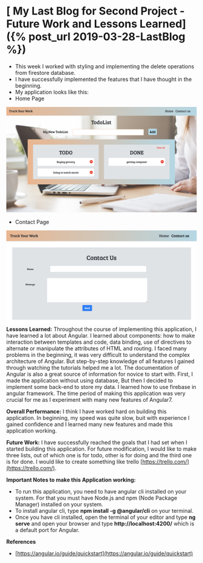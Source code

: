 # [ My Last Blog for Second Project - Future Work and Lessons Learned]({% post_url 2019-03-28-LastBlog %})

- This week I worked with styling and implementing the delete operations from firestore database.
- I have successfully implemented the features that I have thought in the beginning.
- My application looks like this:
- Home Page

![Image](/Images/image18.png)

- Contact Page

![Image](/Images/image19.png)
**Lessons Learned:** Throughout the course of implementing this application, I have learned a lot about Angular. I learned about components: how to make interaction between templates and code, data binding, use of directives to alternate or manipulate the attributes of HTML and routing. I faced many problems in the beginning, it was very difficult to understand the complex architecture of Angular. But step-by-step knowledge of all features I gained through watching the tutorials helped me a lot. The documentation of Angular is also a great source of information for novice to start with. 
First, I made the application without using database, But then I decided to implement some back-end to store my data. I learned how to use firebase in angular framework. The time period of making this application was very crucial for me as I experiment with many new features of Angular7.

**Overall Performance:** I think I have worked hard on building this application. In beginning, my speed was quite slow, buit with experience I gained confidence and I learned many new features and made this application working.

**Future Work:**  I have successfully reached the goals that I had set when I started building this application. For future modification, I would like to make three lists, out of which one is for todo, other is for doing and the third one is for done. I would like to create something like trello [https://trello.com/](https://trello.com/).

**Important Notes to make this Application working:**
- To run this application, you need to have angular cli installed on your system. For that you must have Node.js and npm (Node Package Manager) installed on your system.
- To install angular cli, type **npm install -g @angular/cli** on your terminal.
- Once you have cli installed, open the terminal of your editor and type **ng serve** and open your browser and type **http://localhost:4200/** which is a default port for Angular.

**References**
- [https://angular.io/guide/quickstart](https://angular.io/guide/quickstart)
